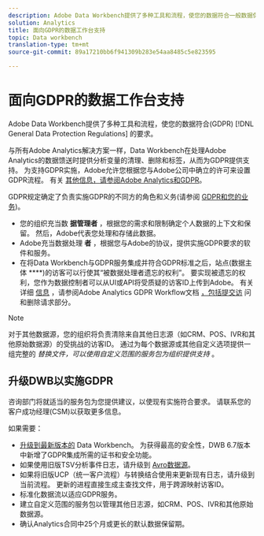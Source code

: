 ```yaml
---
description: Adobe Data Workbench提供了多种工具和流程，使您的数据符合一般数据保护规定(GDPR)。
solution: Analytics
title: 面向GDPR的数据工作台支持
topic: Data workbench
translation-type: tm+mt
source-git-commit: 89a17210bb6f941309b283e54aa8485c5e823595

---
```



# 面向GDPR的数据工作台支持

Adobe Data Workbench提供了多种工具和流程，使您的数据符合(GDPR) [!DNL General Data Protection Regulations] 的要求。

与所有Adobe Analytics解决方案一样，Data Workbench在处理Adobe Analytics的数据馈送时提供分析变量的清理、删除和标签，从而为GDPR提供支持。 为支持GDPR实施，Adobe允许您根据您与Adobe公司中确立的许可来设置GDPR流程。 有关 [其他信息，请参阅Adobe Analytics和GDPR](https://docs.adobe.com/content/help/en/analytics/admin/data-governance/an-gdpr-overview.html)。

GDPR规定确定了负责实施GDPR的不同方的角色和义务(请参阅 [GDPR和您的业务](https://www.adobe.com/cn/privacy/general-data-protection-regulation.html))。

* 您的组织充当数 **据管理者** ，根据您的需求和限制确定个人数据的上下文和保留。 然后，Adobe代表您处理和存储此数据。
* Adobe充当数据处理 **者** ，根据您与Adobe的协议，提供实施GDPR要求的软件和服务。
* 在将Data Workbench与GDPR服务集成并符合GDPR标准之后，站点(数据主体 ****)的访客可以行使其“被数据处理者遗忘的权利”。 要实现被遗忘的权利，您作为数据控制者可以从UI或API将受质疑的访客ID上传到Adobe。 有关详细 [信息](https://docs.adobe.com/help/en/analytics/admin/data-governance/an-gdpr-workflow.html) ，请参阅Adobe Analytics GDPR Workflow文档 [，包括提交访](https://docs.adobe.com/content/help/en/analytics/admin/data-governance/gdpr-submit-access-delete.html) 问和删除请求部分。

>[!Note]
>
>对于其他数据源，您的组织将负责清除来自其他日志源（如CRM、POS、IVR和其他原始数据源）的受挑战的访客ID。 通过为每个数据源或其他自定义选项提供一组完整的 _替换文件，可以使用自定义范围的服务包为组织提供支持_ 。

## 升级DWB以实施GDPR

咨询部门将就适当的服务包为您提供建议，以使现有实施符合要求。 请联系您的客户成功经理(CSM)以获取更多信息。

如果需要：

* [升级到最新版本的](https://docs.adobe.com/content/help/en/data-workbench/using/release-notes/release-notes.html) Data Workbench。 为获得最高的安全性，DWB 6.7版本中新增了GDPR集成所需的证书和安全功能。
* 如果使用旧版TSV分析事件日志，请升级到 [Avro数据源](https://docs.adobe.com/content/help/en/data-workbench/using/dataset/log-proc-config-file/c-log-sources.html#section-9a824b4c3d5549e7952a7111232035b2)。
* 如果将旧版UCP（统一客户流程）与转换结合使用来更新现有日志，请升级到当前流程。 更新的进程直接生成主查找文件，用于跨源映射访客ID。
* 标准化数据流以适应GDPR服务。
* 建立自定义范围的服务包以管理其他日志源，如CRM、POS、IVR和其他原始数据源。
* 确认Analytics合同中25个月或更长的默认数据保留期。
